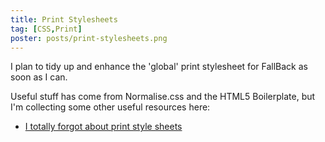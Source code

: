 ```yaml
---
title: Print Stylesheets
tag: [CSS,Print]
poster: posts/print-stylesheets.png
---
```

I plan to tidy up and enhance the 'global' print stylesheet for FallBack as soon as I can.

Useful stuff has come from Normalise.css and the HTML5 Boilerplate, but I'm collecting some other useful resources here:

* [I totally forgot about print style sheets](https://uxdesign.cc/i-totally-forgot-about-print-style-sheets-f1e6604cfd6#.xrqa55o8m)
